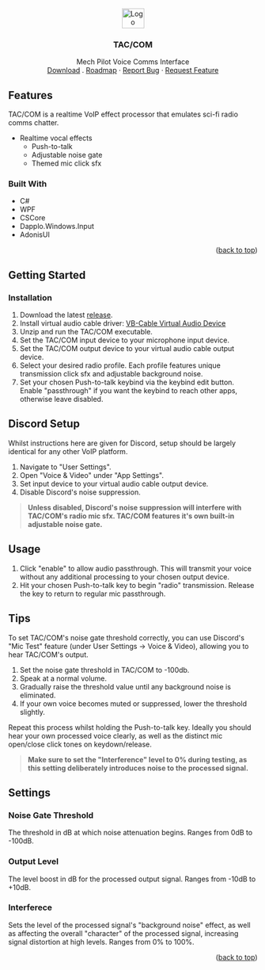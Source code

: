 <a name="readme-top"></a>

<!-- PROJECT LOGO -->
<br />
<div align="center">
  <a href="https://github.com/Ozzletroll/TAC-COM">
    <img src="" alt="Logo" width="45" height="40">
  </a>

<h3 align="center">TAC/COM</h3>

  <p align="center">
    Mech Pilot Voice Comms Interface
    <br />
    <a href="">Download</a>
    .
    <a href="">Roadmap</a>
    ·
    <a href="">Report Bug</a>
    ·
    <a href="">Request Feature</a>
  </p>
</div>

<!-- ABOUT THE PROJECT -->
## Features
TAC/COM is a realtime VoIP effect processor that emulates sci-fi radio comms chatter.

- Realtime vocal effects
    - Push-to-talk
    - Adjustable noise gate
    - Themed mic click sfx

### Built With

- C#
- WPF
- CSCore
- Dapplo.Windows.Input
- AdonisUI

<p align="right">(<a href="#readme-top">back to top</a>)</p>


<!-- GETTING STARTED -->
## Getting Started

### Installation

1. Download the latest <a href="https://github.com/Ozzletroll/TAC-COM/releases">release</a>.
2. Install virtual audio cable driver:
   <a href="https://vb-audio.com/Cable/">VB-Cable Virtual Audio Device</a>
3. Unzip and run the TAC/COM executable.
4. Set the TAC/COM input device to your microphone input device.
5. Set the TAC/COM output device to your virtual audio cable output device.
6. Select your desired radio profile. Each profile features unique transmission click sfx and adjustable background noise.
7. Set your chosen Push-to-talk keybind via the keybind edit button. Enable "passthrough" if you want the keybind to reach other apps, otherwise leave disabled.

## Discord Setup

Whilst instructions here are given for Discord, setup should be largely identical for any other VoIP platform.

1. Navigate to "User Settings".
2. Open "Voice & Video" under "App Settings".
3. Set input device to your virtual audio cable output device.
4. Disable Discord's noise suppression.

> **Unless disabled, Discord's noise suppression will interfere with TAC/COM's radio mic sfx. TAC/COM features it's own built-in adjustable noise gate.**

## Usage
1. Click "enable" to allow audio passthrough. This will transmit your voice without any additional processing to your chosen output device.
2. Hit your chosen Push-to-talk key to begin "radio" transmission. Release the key to return to regular mic passthrough.

## Tips
To set TAC/COM's noise gate threshold correctly, you can use Discord's "Mic Test" feature (under User Settings -> Voice & Video), allowing you to hear TAC/COM's output.

1. Set the noise gate threshold in TAC/COM to -100db.
2. Speak at a normal volume.
3. Gradually raise the threshold value until any background noise is eliminated. 
4. If your own voice becomes muted or suppressed, lower the threshold slightly.

Repeat this process whilst holding the Push-to-talk key. Ideally you should hear your own processed voice clearly, as well as the distinct mic open/close click tones on keydown/release.

> **Make sure to set the "Interference" level to 0% during testing, as this setting deliberately introduces noise to the processed signal.**

## Settings

### Noise Gate Threshold
The threshold in dB at which noise attenuation begins. Ranges from 0dB to -100dB.

### Output Level
The level boost in dB for the processed output signal. Ranges from -10dB to +10dB.

### Interferece
Sets the level of the processed signal's "background noise" effect, as well as affecting the overall "character" of the processed signal, increasing signal distortion at high levels. Ranges from 0% to 100%.


<p align="right">(<a href="#readme-top">back to top</a>)</p>
